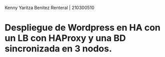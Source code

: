 Kenny Yaritza Benitez Renteral | 210300510

# Despliegue de Wordpress en HA con un LB con HAProxy y una BD sincronizada en 3 nodos. 
